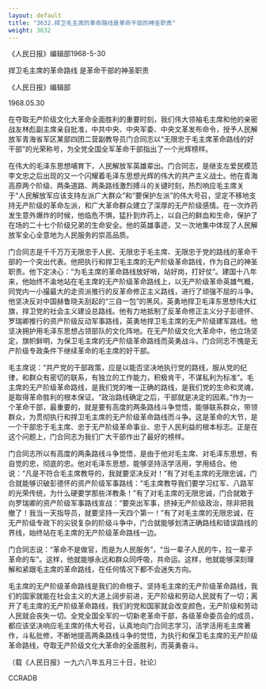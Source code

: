 ```yaml
---
layout: default
title: "3632.捍卫毛主席的革命路线是革命干部的神圣职责"
weight: 3632
---
```


《人民日报》编辑部1968-5-30

捍卫毛主席的革命路线 是革命干部的神圣职责

《人民日报》编辑部

1968.05.30

在夺取无产阶级文化大革命全面胜利的重要时刻，我们伟大领袖毛主席和他的亲密战友林彪副主席亲自批准，中共中央、中央军委、中央文革发布命令，授予人民解放军青海省军区某部四团二营副教导员门合同志以“无限忠于毛主席革命路线的好干部”的光荣称号，为全党全国全军革命干部指出了一个光辉榜样。

在伟大的毛泽东思想哺育下，人民解放军英雄辈出。门合同志，是继支左爱民模范李文忠之后出现的又一个闪耀着毛泽东思想光辉的伟大的共产主义战士。他在青海高原两个阶级、两条道路、两条路线激烈搏斗的关键时刻，热烈响应毛主席关于“人民解放军应该支持左派广大群众”和“要保护左派”的伟大号召，坚定不移地支持无产阶级的革命左派，和广大革命群众建立了深厚的无产阶级感情。在一次炸药发生意外爆炸的时候，他临危不惧，猛扑到炸药上，以自己的鲜血和生命，保护了在场的二十七个阶级兄弟的生命安全。他的英雄事迹，又一次地集中体现了人民解放军全心全意地为人民服务的崇高品质。

门合同志是千千万万无限忠于人民、无限忠于毛主席、无限忠于党的路线的革命干部的一个突出代表。他把执行和捍卫毛主席的无产阶级革命路线，作为自己的神圣职责。他下定决心：“为毛主席的革命路线放好哨，站好岗，打好仗”。建国十八年来，他始终不渝地站在毛主席的无产阶级革命路线上，以无产阶级革命英雄气概，同党内一小撮最大的走资派推行的反革命修正主义路线，进行了顽强不屈的斗争。他坚决反对中国赫鲁晓夫刮起的“三自一包”的黑风，英勇地捍卫毛泽东思想伟大红旗，捍卫党的社会主义建设总路线。他有力地抵制了反革命修正主义分子彭德怀、罗瑞卿推行的资产阶级反动军事路线，英勇地捍卫毛主席的无产阶级建军路线。他坚决拥护用毛泽东思想占领部队的文化阵地。在无产阶级文化大革命中，他立场坚定，旗帜鲜明，为保卫毛主席的无产阶级革命路线而英勇战斗。门合同志不愧是无产阶级专政条件下继续革命的毛主席的好干部。

毛主席说：“共产党的干部政策，应是以能否坚决地执行党的路线，服从党的纪律，和群众有密切的联系，有独立的工作能力，积极肯干，不谋私利为标准”。毛主席的无产阶级革命路线，是我们党的唯一正确的路线，是我们党的生命和灵魂，是取得革命胜利的根本保证。“政治路线确定之后，干部就是决定的因素。”作为一个革命干部，最重要的，就是要有高度的两条路线斗争觉悟，能够联系群众，带领群众，为贯彻执行和捍卫毛主席的无产阶级革命路线而斗争。这是革命的大节，是一个干部忠于毛主席、忠于无产阶级革命事业、忠于人民利益的根本标志。正是在这个问题上，门合同志为我们广大干部作出了最好的榜样。

门合同志所以有高度的两条路线斗争觉悟，是由于他对毛主席、对毛泽东思想，有自觉的忠，彻底的忠。他对毛泽东思想，能够坚持活学活用，学用结合。他说：“凡是不符合毛主席教导的，我就要坚决反对！”有了对毛主席的无限忠诚，门合就能够识破彭德怀的资产阶级军事路线：“毛主席教导我们要学习红军、八路军的光荣传统，为什么硬要学那些洋教条！”有了对毛主席的无限忠诚，门合就敢于向罗瑞卿的资产阶级军事路线宣战：“要突出军事，挤掉无产阶级政治，除非把我撤了！我当一天指导员，就要坚持一天四个第一！”有了对毛主席的无限忠诚，在无产阶级专政下的尖锐复杂的阶级斗争中，门合就能够划清正确路线和错误路线的界线，始终站在毛主席的无产阶级革命路线一边。

门合同志说：“革命不是做官，而是为人民服务”，“当一辈子人民的牛，拉一辈子革命的车”。这样，他就能够永远和群众同呼吸，共命运。这样，他就能够深刻理解和紧跟毛主席的革命路线，在任何情况下都不会迷失方向。

毛主席的无产阶级革命路线是我们的命根子。坚持毛主席的无产阶级革命路线，我们的国家就能在社会主义的大道上阔步前进，无产阶级和劳动人民就有了一切；离开了毛主席的无产阶级革命路线，我们的党和国家就会改变颜色，无产阶级和劳动人民就会丧失一切。全党全国全军的一切新老革命干部，各级革命委员会的成员，都应该坚决响应毛主席的伟大号召，认真地向门合同志学习，活学活用毛主席著作，斗私批修，不断地提高两条路线斗争的觉悟，为执行和保卫毛主席的无产阶级革命路线，夺取无产阶级文化大革命的全面胜利，而英勇奋斗。

（载《人民日报》一九六八年五月三十日，社论）

CCRADB

